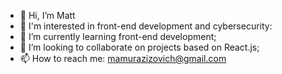 - 👋 Hi, I’m Matt
- 👀 I'm interested in front-end development and cybersecurity:
- 🌱 I’m currently learning front-end development;
- 💞️ I’m looking to collaborate on projects based on React.js;
- 📫 How to reach me: mamurazizovich@gmail.com

<!---
mamurdev/mamurdev is a ✨ special ✨ repository because its `README.md` (this file) appears on your GitHub profile.
You can click the Preview link to take a look at your changes.
--->
